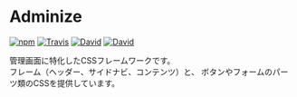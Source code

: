 # Adminize

[![npm](https://img.shields.io/npm/v/adminize.svg?style=flat-square)](https://www.npmjs.com/package/adminize)
[![Travis](https://img.shields.io/travis/hivelocityinc/adminize.svg?style=flat-square)](https://travis-ci.org/hivelocityinc/adminize)
[![David](https://img.shields.io/david/dev/hivelocityinc/adminize.svg?style=flat-square)](https://david-dm.org/hivelocityinc/adminize#info=devDependencies)
[![David](https://img.shields.io/david/hivelocityinc/adminize.svg?style=flat-square)](https://david-dm.org/hivelocityinc/adminize#info=dependencies)

管理画面に特化したCSSフレームワークです。  
フレーム（ヘッダー、サイドナビ、コンテンツ）と、
ボタンやフォームのパーツ類のCSSを提供しています。
